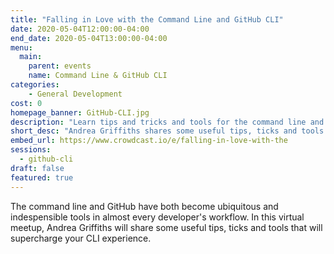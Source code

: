 ```yaml
---
title: "Falling in Love with the Command Line and GitHub CLI"
date: 2020-05-04T12:00:00-04:00
end_date: 2020-05-04T13:00:00-04:00
menu:
  main:
    parent: events
    name: Command Line & GitHub CLI
categories:
    - General Development
cost: 0
homepage_banner: GitHub-CLI.jpg
description: "Learn tips and tricks and tools for the command line and GitHub CLI that every developer can use from Andrea Griffiths."
short_desc: "Andrea Griffiths shares some useful tips, ticks and tools that will supercharge your CLI experience."
embed_url: https://www.crowdcast.io/e/falling-in-love-with-the
sessions:
  - github-cli
draft: false
featured: true
---
```


The command line and GitHub have both become ubiquitous and indespensible tools in almost every developer's workflow. In this virtual meetup, Andrea Griffiths will share some useful tips, ticks and tools that will supercharge your CLI experience.